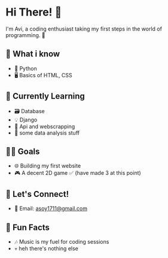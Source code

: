 # Hi There! 👋

I'm Avi, a coding enthusiast taking my first steps in the world of programming. 🚀

## 🏅 What i know
- 🐍 Python
- 🖥️ Basics of HTML, CSS
  
## 🌱 Currently Learning
- 🗃️ Database
- 💡 Django
- 📜 Api and webscrapping
- 🧮 some data analysis stuff
  
## 👩‍💻 Goals
- 🌐 Building my first website
- 🎮 A decent 2D game ✅ (have made 3 at this point)

## 🤝 Let's Connect!
- 📧 Email: asoy1711@gmail.com

## 🌈 Fun Facts
- 🎶 Music is my fuel for coding sessions
- 💀 heh there's nothing else 

